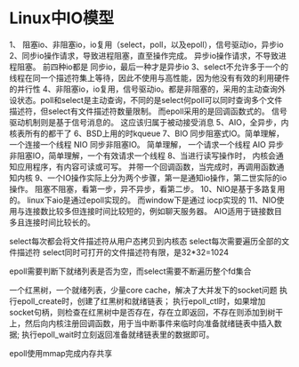 # Linux中IO模型

1、 阻塞io、非阻塞io，io复用（select，poll，以及epoll），信号驱动io，异步io
2、同步io操作请求，导致进程阻塞，直至操作完成。 异步io操作请求，不导致进程阻塞。
前四种io都是 同步io，最后一种才是异步io
3、select不允许多于一个的线程在同一个描述符集上等待，因此不使用与高性能，因为他没有有效的利用硬件的并行性
4、非阻塞io，io复用，信号驱动io。都是非阻塞的，采用的主动查询外设状态。poll和select是主动查询，不同的是select何poll可以同时查询多个文件描述符，但select有文件描述符数量限制。 而epoll采用的是回调函数式的。 信号驱动机制则是基于信号消息的。 这应该归属于被动接受消息
5、AIO，全异步，内核表所有的都干了 
6、BSD上用的时kqueue
7、BIO 同步阻塞式IO。简单理解，一个连接一个线程
      NIO 同步非阻塞IO。 简单理解， 一个请求一个线程
      AIO 异步非阻塞IO，简单理解，一个有效请求一个线程
8、当进行读写操作时， 内核会通知应用程序，有内容可读或可写。 并带一个回调函数，当完成时，再调用函数通知内核
9、一个IO操作实际上分为两个步骤，第一是通知io操作，第二世实际的io操作。 阻塞不阻塞，看第一步，异不异步，看第二步。
10、NIO是基于多路复用的。 linux下aio是通过epoll实现的。 而window下是通过 iocp实现的
11、NIO使用与连接数比较多但连接时间比较短的，例如聊天服务器。 AIO适用于链接数目多且连接时间比较长的。

select每次都会将文件描述符从用户态拷贝到内核态
select每次需要遍历全部的文件描述符
select同时可打开的文件描述符有限，是32*32=1024

epoll需要判断下就绪列表是否为空，而select需要不断遍历整个fd集合

一个红黑树，一个就绪列表，少量core cache，解决了大并发下的socket问题
执行epoll_create时，创建了红黑树和就绪链表； 
执行epoll_ctl时，如果增加socket句柄，则检查在红黑树中是否存在，存在立即返回，不存在则添加到树干上，然后向内核注册回调函数，用于当中断事件来临时向准备就绪链表中插入数据; 
执行epoll_wait时立刻返回准备就绪链表里的数据即可。

epoll使用mmap完成内存共享
